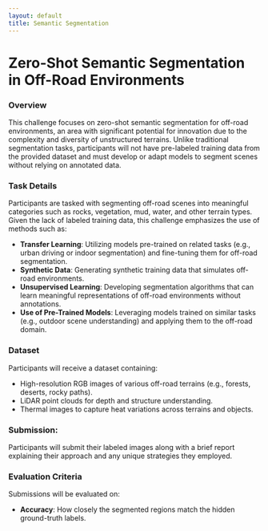 ```yaml
---
layout: default
title: Semantic Segmentation
---
```

# Zero-Shot Semantic Segmentation in Off-Road Environments

### Overview
This challenge focuses on zero-shot semantic segmentation for off-road environments, an area with significant potential for innovation due to the complexity and diversity of unstructured terrains. Unlike traditional segmentation tasks, participants will not have pre-labeled training data from the provided dataset and must develop or adapt models to segment scenes without relying on annotated data.

### Task Details
Participants are tasked with segmenting off-road scenes into meaningful categories such as rocks, vegetation, mud, water, and other terrain types. Given the lack of labeled training data, this challenge emphasizes the use of methods such as:
- **Transfer Learning**: Utilizing models pre-trained on related tasks (e.g., urban driving or indoor segmentation) and fine-tuning them for off-road segmentation.
- **Synthetic Data**: Generating synthetic training data that simulates off-road environments.
- **Unsupervised Learning**: Developing segmentation algorithms that can learn meaningful representations of off-road environments without annotations.
- **Use of Pre-Trained Models**: Leveraging models trained on similar tasks (e.g., outdoor scene understanding) and applying them to the off-road domain.

### Dataset
Participants will receive a dataset containing:
- High-resolution RGB images of various off-road terrains (e.g., forests, deserts, rocky paths).
- LiDAR point clouds for depth and structure understanding.
- Thermal images to capture heat variations across terrains and objects.


### Submission: 
Participants will submit their labeled images along with a brief report explaining their approach and any unique strategies they employed.

### Evaluation Criteria
Submissions will be evaluated on:
- **Accuracy**: How closely the segmented regions match the hidden ground-truth labels.
